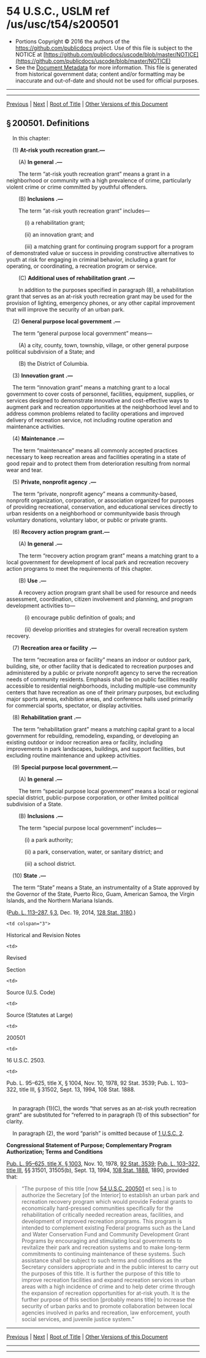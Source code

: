 ---
---

# 54 U.S.C., USLM ref /us/usc/t54/s200501

* Portions Copyright © 2016 the authors of the https://github.com/publicdocs project.
  Use of this file is subject to the NOTICE at [https://github.com/publicdocs/uscode/blob/master/NOTICE](https://github.com/publicdocs/uscode/blob/master/NOTICE)
* See the [Document Metadata](././../../../../..//README.md) for more information.
  This file is generated from historical government data; content and/or formatting may be inaccurate and out-of-date and should not be used for official purposes.

----------
----------

[Previous](./../../../../..//us/usc/t54/stII/ch2005/m__us_usc_t54_stII_ch2005.md) | [Next](./../../../../..//us/usc/t54/stII/ch2005/m__us_usc_t54_s200502.md) | [Root of Title](./../../../../../) | [Other Versions of this Document](https://publicdocs.github.io/go/links?ns=uslm&ref=%2Fus%2Fusc%2Ft54%2Fs200501)

## § 200501. Definitions

    In this chapter:

    (1) __At-risk youth recreation grant.—__ 

        (A)  __In general__  __.—__ 

        The term “at-risk youth recreation grant” means a grant in a neighborhood or community with a high prevalence of crime, particularly violent crime or crime committed by youthful offenders.

        (B)  __Inclusions__  __.—__ 

        The term “at-risk youth recreation grant” includes—

            (i) a rehabilitation grant;

            (ii) an innovation grant; and

            (iii) a matching grant for continuing program support for a program of demonstrated value or success in providing constructive alternatives to youth at risk for engaging in criminal behavior, including a grant for operating, or coordinating, a recreation program or service.

        (C)  __Additional uses of rehabilitation grant__  __.—__ 

        In addition to the purposes specified in paragraph (8), a rehabilitation grant that serves as an at-risk youth recreation grant may be used for the provision of lighting, emergency phones, or any other capital improvement that will improve the security of an urban park.

    (2)  __General purpose local government__  __.—__ 

    The term “general purpose local government” means—

        (A) a city, county, town, township, village, or other general purpose political subdivision of a State; and

        (B) the District of Columbia.

    (3)  __Innovation grant__  __.—__ 

    The term “innovation grant” means a matching grant to a local government to cover costs of personnel, facilities, equipment, supplies, or services designed to demonstrate innovative and cost-effective ways to augment park and recreation opportunities at the neighborhood level and to address common problems related to facility operations and improved delivery of recreation service, not including routine operation and maintenance activities.

    (4)  __Maintenance__  __.—__ 

    The term “maintenance” means all commonly accepted practices necessary to keep recreation areas and facilities operating in a state of good repair and to protect them from deterioration resulting from normal wear and tear.

    (5)  __Private, nonprofit agency__  __.—__ 

    The term “private, nonprofit agency” means a community-based, nonprofit organization, corporation, or association organized for purposes of providing recreational, conservation, and educational services directly to urban residents on a neighborhood or communitywide basis through voluntary donations, voluntary labor, or public or private grants.

    (6) __Recovery action program grant.—__ 

        (A)  __In general__  __.—__ 

        The term “recovery action program grant” means a matching grant to a local government for development of local park and recreation recovery action programs to meet the requirements of this chapter.

        (B)  __Use__  __.—__ 

        A recovery action program grant shall be used for resource and needs assessment, coordination, citizen involvement and planning, and program development activities to—

            (i) encourage public definition of goals; and

            (ii) develop priorities and strategies for overall recreation system recovery.

    (7)  __Recreation area or facility__  __.—__ 

    The term “recreation area or facility” means an indoor or outdoor park, building, site, or other facility that is dedicated to recreation purposes and administered by a public or private nonprofit agency to serve the recreation needs of community residents. Emphasis shall be on public facilities readily accessible to residential neighborhoods, including multiple-use community centers that have recreation as one of their primary purposes, but excluding major sports arenas, exhibition areas, and conference halls used primarily for commercial sports, spectator, or display activities.

    (8)  __Rehabilitation grant__  __.—__ 

    The term “rehabilitation grant” means a matching capital grant to a local government for rebuilding, remodeling, expanding, or developing an existing outdoor or indoor recreation area or facility, including improvements in park landscapes, buildings, and support facilities, but excluding routine maintenance and upkeep activities.

    (9) __Special purpose local government.—__ 

        (A)  __In general__  __.—__ 

        The term “special purpose local government” means a local or regional special district, public-purpose corporation, or other limited political subdivision of a State.

        (B)  __Inclusions__  __.—__ 

        The term “special purpose local government” includes—

            (i) a park authority;

            (ii) a park, conservation, water, or sanitary district; and

            (iii) a school district.

    (10)  __State__  __.—__ 

    The term “State” means a State, an instrumentality of a State approved by the Governor of the State, Puerto Rico, Guam, American Samoa, the Virgin Islands, and the Northern Mariana Islands.

([Pub. L. 113–287, § 3][/us/pl/113/287/s3], Dec. 19, 2014, [128 Stat. 3180][/us/stat/128/3180].)

<table>

  <tr>

    <td colspan="3"> 

Historical and Revision Notes  </td>

  </tr>

  <tr>

    <td> 

Revised

Section  </td>

    <td> 

Source (U.S. Code)  </td>

    <td> 

Source (Statutes at Large)  </td>

  </tr>

  <tr>

    <td> 

200501  </td>

    <td> 

16 U.S.C. 2503.  </td>

    <td> 

Pub. L. 95–625, title X, § 1004, Nov. 10, 1978, 92 Stat. 3539; Pub. L. 103–322, title III, § 31502, Sept. 13, 1994, 108 Stat. 1888.  </td>

  </tr>

</table>

    In paragraph (1)(C), the words “that serves as an at-risk youth recreation grant” are substituted for “referred to in paragraph (1) of this subsection” for clarity.

    In paragraph (2), the word “parish” is omitted because of [1 U.S.C. 2][/us/usc/t1/s2].

 __Congressional Statement of Purpose; Complementary Program Authorization; Terms and Conditions__ 

[Pub. L. 95–625, title X, § 1003][/us/pl/95/625/s1003], Nov. 10, 1978, [92 Stat. 3539][/us/stat/92/3539]; [Pub. L. 103–322, title III][/us/pl/103/322], §§ 31501, 31505(b), Sept. 13, 1994, [108 Stat. 1888][/us/stat/108/1888], 1890, provided that: 

> “The purpose of this title \[now [54 U.S.C. 200501][/us/usc/t54/s200501] et seq.\] is to authorize the Secretary \[of the Interior\] to establish an urban park and recreation recovery program which would provide Federal grants to economically hard-pressed communities specifically for the rehabilitation of critically needed recreation areas, facilities, and development of improved recreation programs. This program is intended to complement existing Federal programs such as the Land and Water Conservation Fund and Community Development Grant Programs by encouraging and stimulating local governments to revitalize their park and recreation systems and to make long-term commitments to continuing maintenance of these systems. Such assistance shall be subject to such terms and conditions as the Secretary considers appropriate and in the public interest to carry out the purposes of this title. It is further the purpose of this title to improve recreation facilities and expand recreation services in urban areas with a high incidence of crime and to help deter crime through the expansion of recreation opportunities for at-risk youth. It is the further purpose of this section \[probably means title\] to increase the security of urban parks and to promote collaboration between local agencies involved in parks and recreation, law enforcement, youth social services, and juvenile justice system.”

----------

[Previous](./../../../../..//us/usc/t54/stII/ch2005/m__us_usc_t54_stII_ch2005.md) | [Next](./../../../../..//us/usc/t54/stII/ch2005/m__us_usc_t54_s200502.md) | [Root of Title](./../../../../../) | [Other Versions of this Document](https://publicdocs.github.io/go/links?ns=uslm&ref=%2Fus%2Fusc%2Ft54%2Fs200501)

----------
----------

[/us/pl/113/287/s3]: https://publicdocs.github.io/go/links?ns=uslm&ref=%2Fus%2Fpl%2F113%2F287%2Fs3
[/us/stat/128/3180]: https://publicdocs.github.io/go/links?ns=uslm&ref=%2Fus%2Fstat%2F128%2F3180
[/us/usc/t1/s2]: https://publicdocs.github.io/go/links?ns=uslm&ref=%2Fus%2Fusc%2Ft1%2Fs2
[/us/pl/95/625/s1003]: https://publicdocs.github.io/go/links?ns=uslm&ref=%2Fus%2Fpl%2F95%2F625%2Fs1003
[/us/stat/92/3539]: https://publicdocs.github.io/go/links?ns=uslm&ref=%2Fus%2Fstat%2F92%2F3539
[/us/pl/103/322]: https://publicdocs.github.io/go/links?ns=uslm&ref=%2Fus%2Fpl%2F103%2F322
[/us/stat/108/1888]: https://publicdocs.github.io/go/links?ns=uslm&ref=%2Fus%2Fstat%2F108%2F1888
[/us/usc/t54/s200501]: https://publicdocs.github.io/go/links?ns=uslm&ref=%2Fus%2Fusc%2Ft54%2Fs200501


